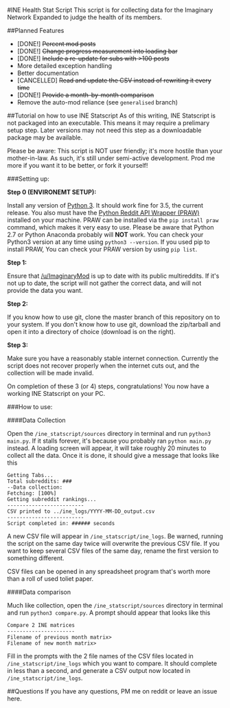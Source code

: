 #INE Health Stat Script
This script is for collecting data for the Imaginary Network Expanded to judge the health of its members.

##Planned Features
* [DONE!] ~~Percent mod posts~~
* [DONE!] ~~Change progress measurement into loading bar~~
* [DONE!] ~~Include a re-update for subs with >100 posts~~
* More detailed exception handling
* Better documentation
* [CANCELLED] ~~Read and update the CSV instead of rewriting it every time~~
* [DONE!] ~~Provide a month-by-month comparison~~
* Remove the auto-mod reliance (see `generalised` branch)

##Tutorial on how to use INE Statscript
As of this writing, INE Statscript is not packaged into an executable. This means it may require a prelimary setup step. Later versions may not need this step as a downloadable package may be available.

Please be aware: This script is NOT user friendly; it's more hostile than your mother-in-law. As such, it's still under semi-active development. Prod me more if you want it to be better, or fork it yourself!

###Setting up:

**Step 0 (ENVIRONEMT SETUP):**

Install any version of [Python 3](https://www.python.org/downloads/). It should work fine for 3.5, the current release. You also must have the [Python Reddit API Wrapper (PRAW)](https://praw.readthedocs.org/en/stable/) installed on your machine. PRAW can be installed via the `pip install praw` command, which makes it very easy to use. Please be aware that Python 2.7 or Python Anaconda probably will **NOT** work. You can check your Python3 version at any time using `python3 --version`. If you used pip to install PRAW, You can check your PRAW version by using `pip list`.

**Step 1:**

Ensure that [/u/ImaginaryMod](https://www.reddit.com/user/imaginarymod) is up to date with its public multireddits. If it's not up to date, the script will not gather the correct data, and will not provide the data you want.

**Step 2:**

If you know how to use git, clone the master branch of this repository on to your system. If you don't know how to use git, download the zip/tarball and open it into a directory of choice (download is on the right).

**Step 3:**

Make sure you have a reasonably stable internet connection. Currently the script does not recover properly when the internet cuts out, and the collection will be made invalid.

On completion of these 3 (or 4) steps, congratulations! You now have a working INE Statscript on your PC.

###How to use:

####Data Collection

Open the `/ine_statscript/sources` directory in terminal and run `python3 main.py`. If it stalls forever, it's because you probably ran `python main.py` instead. A loading screen will appear, it will take roughly 20 minutes to collect all the data. Once it is done, it should give a message that looks like this


	Getting Tabs...
	Total subreddits: ###
	--Data collection: 
	Fetching: [100%]
	Getting subreddit rankings...
	-------------------------
	CSV printed to ../ine_logs/YYYY-MM-DD_output.csv
	-------------------------
	Script completed in: ###### seconds

A new CSV file will appear in `/ine_statscript/ine_logs`. Be warned, running the script on the same day twice will overwrite the previous CSV file. If you want to keep several CSV files of the same day, rename the first version to something different.

CSV files can be opened in any spreadsheet program that's worth more than a roll of used toliet paper.

####Data comparison

Much like collection, open the `/ine_statscript/sources` directory in terminal and run `python3 compare.py`. A prompt should appear that looks like this

	Compare 2 INE matrices
	----------------------
	Filename of previous month matrix> 
	Filename of new month matrix> 

Fill in the prompts with the 2 file names of the CSV files located in `/ine_statscript/ine_logs` which you want to compare. It should complete in less than a second, and generate a CSV output now located in `/ine_statscript/ine_logs`.

##Questions
If you have any questions, PM me on reddit or leave an issue here.
